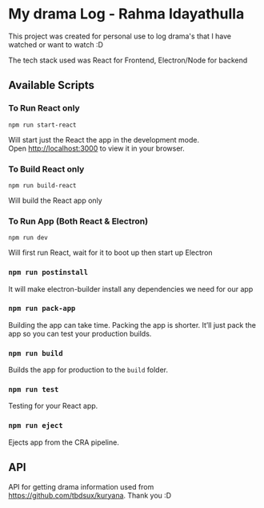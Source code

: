 # My drama Log - Rahma Idayathulla

This project was created for personal use to log drama's that I have watched or want to watch :D

The tech stack used was React for Frontend, Electron/Node for backend 

## Available Scripts

### To Run React only

```
npm run start-react
```

Will start just the React the app in the development mode.\
Open [http://localhost:3000](http://localhost:3000) to view it in your browser.

### To Build React only

```
npm run build-react
```

Will build the React app only

### To Run App (Both React & Electron)

```
npm run dev
```

Will first run React, wait for it to boot up then start up Electron 

### `npm run postinstall`

It will make electron-builder install any dependencies we need for our app

### `npm run pack-app`

Building the app can take time. Packing the app is shorter. It’ll just pack the app so you can test your production builds.

### `npm run build`

Builds the app for production to the `build` folder.

### `npm run test`

Testing for your React app.

### `npm run eject`

Ejects app from the CRA pipeline.


## API 

API for getting drama information used from https://github.com/tbdsux/kuryana. Thank you :D

